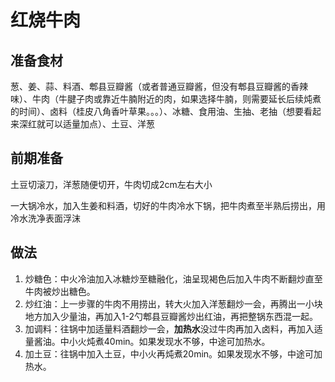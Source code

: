 # 红烧牛肉

## 准备食材

葱、姜、蒜、料酒、郫县豆瓣酱（或者普通豆瓣酱，但没有郫县豆瓣酱的香辣味）、牛肉（牛腱子肉或靠近牛腩附近的肉，如果选择牛腩，则需要延长后续炖煮的时间）、卤料（桂皮八角香叶草果。。。）、冰糖、食用油、生抽、老抽（想要看起来深红就可以适量加点）、土豆、洋葱

## 前期准备

土豆切滚刀，洋葱随便切开，牛肉切成2cm左右大小

一大锅冷水，加入生姜和料酒，切好的牛肉冷水下锅，把牛肉煮至半熟后捞出，用冷水洗净表面浮沫

## 做法

1. 炒糖色：中火冷油加入冰糖炒至糖融化，油呈现褐色后加入牛肉不断翻炒直至牛肉被炒出糖色。
2. 炒红油：上一步骤的牛肉不用捞出，转大火加入洋葱翻炒一会，再腾出一小块地方加入少量油，再加入1-2勺郫县豆瓣酱炒出红油，再把整锅东西混一起。
3. 加调料：往锅中加适量料酒翻炒一会，**加热水**没过牛肉再加入卤料，再加入适量酱油。中小火炖煮40min。如果发现水不够，中途可加热水。
4. 加土豆：往锅中加入土豆，中小火再炖煮20min。如果发现水不够，中途可加热水。